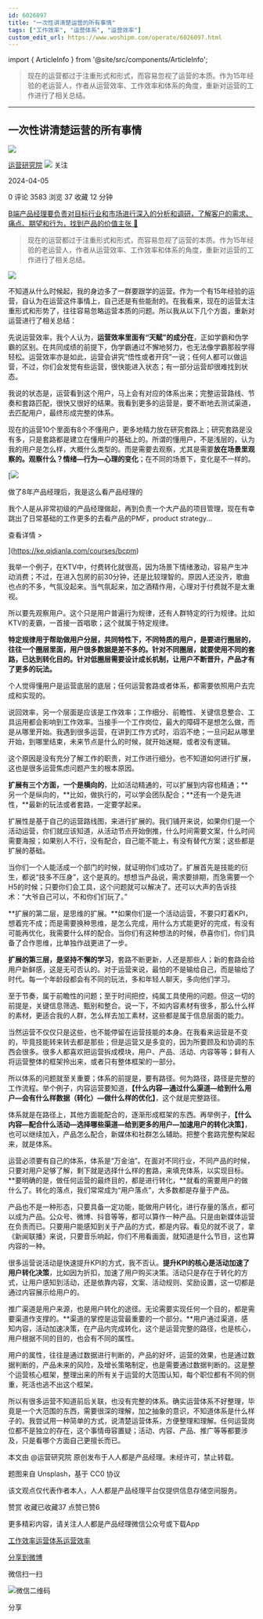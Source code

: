 ```yaml
---
id: 6026097
title: "一次性讲清楚运营的所有事情"
tags: ["工作效率", "运营体系", "运营效率"]
custom_edit_url: https://www.woshipm.com/operate/6026097.html
---
```

import { ArticleInfo } from '@site/src/components/ArticleInfo';

<ArticleInfo
    author="运营研究院"
    authorLink="https://www.woshipm.com/u/652029"
    published="2024-04-05"
    views={3583}
    comments={0}
    collects={37}
/>

> 现在的运营都过于注重形式和形式，而容易忽视了运营的本质。作为15年经验的老运营人，作者从运营效率、工作效率和体系的角度，重新对运营的工作进行了相关总结。

---

## 一次性讲清楚运营的所有事情

[![](https://static.woshipm.com/view/woshipm_api_def_20240207110814_6795.jpg?imageView2/1/w/72/h/72/q/100)](https://www.woshipm.com/u/652029)

[运营研究院](https://www.woshipm.com/u/652029) ![](https://static.woshipm.com/tag/1101_1@2x.png) 关注

2024-04-05

0 评论 3583 浏览 37 收藏 12 分钟

[B端产品经理要负责对目标行业和市场进行深入的分析和调研，了解客户的需求、痛点、期望和行为，找到产品的价值主张 🔗](https://ke.qidianla.com/courses/bcpm)

> 现在的运营都过于注重形式和形式，而容易忽视了运营的本质。作为15年经验的老运营人，作者从运营效率、工作效率和体系的角度，重新对运营的工作进行了相关总结。

![](https://image.woshipm.com/2023/04/14/881620e4-da8d-11ed-915e-00163e0b5ff3.jpg)

不知道从什么时候起，我的身边多了一群要跟学的运营。作为一个有15年经验的运营，自认为在运营这件事情上，自己还是有些能耐的。在我看来，现在的运营太注重形式和形势了，往往容易忽略运营本质的问题。所以我从以下几个方面，重新对运营进行了相关总结：

先说运营效率，我个人认为，**运营效率里面有“天赋”的成分在**，正如学霸和伪学霸的区别。在共同成绩的前提下，伪学霸通过不懈地努力，也无法像学霸那般学得轻松。运营效率亦是如此，运营会讲究“悟性或者开窍”一说；任何人都可以做运营，不过，你们会发觉有些运营，很快能进入状态；有一部分运营却很难找到状态。

我说的状态是，运营看到这个用户，马上会有对应的体系出来；完整运营路线、节奏和套路匹配，很快又很好的结果。我看到更多的运营是，要不断地去测试渠道，去匹配用户，最终形成完整的体系。

现在的运营10个里面有8个不懂用户，更多地精力放在研究套路上；研究套路是没有多，只是套路都是建立在懂用户的基础上的。所谓的懂用户，不是浅层的，认为我的用户是怎么样，大概什么类型的。而是需要去观察，尤其是需要**放在场景里观察的。观察什么？情绪—行为—心理的变化**；在不同的场景下，变化是不一样的。

[![](https://image.woshipm.com/2023/08/02/bf59b8ba-30e4-11ee-88e7-00163e0b5ff3.png)

做了8年产品经理后，我是这么看产品经理的

我个人是从非常初级的产品经理做起，再到负责一个大产品的项目管理，现在有幸跳出了日常基础的工作更多的去看产品的PMF，product strategy...

查看详情 >

](https://ke.qidianla.com/courses/bcpm)

我举一个例子，在KTV中，付费转化就很高，因为场景下情绪激动，容易产生冲动消费；不过，在进入包房的前30分钟，还是比较理智的。原因人还没齐，歌曲也点的不多，气氛没起来。当气氛起来，加之酒精作用，心理对于付费就不是太重视。

所以要先观察用户。这个只是用户普遍行为规律，还有人群特定的行为规律。比如KTV的麦霸，一首接一首唱歌；这个就属于特定规律。

**特定规律用于帮助做用户分层，共同特性下，不同特质的用户，是要进行圈层的，往往一个圈层里面，用户很多数据是差不多的。针对不同圈层，就要使用不同的套路，已达到转化目的。针对低圈层需要设计成长机制，让用户不断晋升，产品才有了更多的玩法。**

个人觉得懂用户是运营底层的底层；任何运营套路或者体系，都需要依照用户去完成和实现的。

说回效率，另一个层面是应该是工作效率；工作细分、前瞻性、关键信息整合、工具运用都会影响到工作效率。当接手一个工作岗位，最大的障碍不是想怎么做，而是从哪里开始。我遇到很多运营，在讲到工作方式时，滔滔不绝；一旦问起从哪里开始，到哪里结束，未来节点是什么的时候，就开始迷糊，或者没有逻辑。

这个原因是没有充分了解工作的职责，对工作进行细分。也不知道如何进行扩展，这也是很多运营焦虑问题产生的根本原因。

**扩展有三个方面，一个是横向的**，比如活动精通的，可以扩展到内容也精通；**另一个是纵向的，**比如，做执行的，可以学会团队配合；**还有一个是先进性，**最新的玩法或者套路，一定要学起来。

扩展性是基于自己的运营路线图，来进行扩展的。我们铺开来说，如果你们是一个活动运营，你们就应该知道，从活动节点开始倒推，什么时间需要文案，什么时间需要海报；如果别人不行，没有配合，自己能不能上，有没有替代方案；这些都是扩展的基础。

当你们一个人能活成一个部门的时候，就证明你们成功了。扩展首先是技能的衍生，都说“技多不压身”，这个是真的。想想当产品说，需求要排期，而急需要一个H5的时候；只要你们会工具，这个问题就可以解决了。还可以大声的告诉技术：“大爷自己可以，不和你们们玩了。”

**扩展的第二层，是思维的扩展。**如果你们是一个活动运营，不要只盯着KPI，想着完不成；而是需要换种思维，是怎么完成，用什么方式能更好的完成，有没有可能再优化，我需要什么样的配合。当你们有这种想法的时候，恭喜你们，你们具备了合作思维，比单独作战更进了一步。

**扩展的第三层，是坚持不懈的学习**，套路不断更新，人还是那些人；新的套路会给用户新鲜感，这是无可否认的。对于运营来说，最怕的不是输给自己，而是输给了时代。每一个年龄段都会有不同的玩法，多和年轻人聊天，多向他们学习。

至于节奏，属于前瞻性的问题；至于时间把控，纯属工具使用的问题。但这一切的前提是，关键信息筛选、甄别和整合。说一下，不如内容素材有很多，那么什么样的素材，更适合我的人群，怎么样去加工素材，这些都是属于信息层面的能力。

当然运营不仅仅只是这些，也不能停留在运营技能的本身。在我看来运营是不变的，毕竟技能转来转去都是那些；但是运营又是多变的，因为所要顾及和协调的东西会很多。很多人都喜欢把运营拆成模块，用户、产品、活动、内容等等；鲜有人将运营整体的框架拎出来，或者只有整体框架的一部分。

所以体系的问题就至关重要；体系的前提是，要有路径。何为路径，路径是完整的工作流程。举个例子，内容运营要知道，**【什么内容—通过什么渠道—给到什么用户—会有什么样数据（转化）—做什么样的优化】**，这个就是完整路径。

体系就是在路径上，其他方面能配合的，逐渐形成框架的东西。再举例子，**【什么内容—配合什么活动—选择哪些渠道—给到更多的用户—加速用户的转化决策】**，也可以继续加入，产品怎么配合，新媒体和社群怎么辅助。把整个套路完整构架起来，就是体系。

运营必须要有自己的体系，体系是“万金油”。在面对不同行业，不同产品的时候，只要对用户足够了解，剩下就是选择什么样的套路，来填充体系，以实现目标。**要明确的是，做任何运营的最终目的，都是进行转化，**就看的需要用户的做什么了。转化的落点，我们常常成为“用户落点”，大多数都是存量于产品。

产品也不是一种形态，只要具备一定功能，能做用户转化，进行存量的落点，都可以成为产品。公众号、微博、抖音等等，都可以算作一种产品。只是由新媒体运营在负责而已。只要用户能感知到关于产品的方式，都是内容。看见的就不说了，拿《新闻联播》来说，只要音乐响起，你们不用看画面，就知道是什么节目，这也算内容的一种。

很多运营说活动是快速提升KPI的方式，我不否认。**提升KPI的核心是活动加速了用户转化决策**，比如因为折扣，加速了用户购买决策。活动只是存在于转化的方式，让用户感知到活动，还是依靠内容，文案、活动规则、奖励设置，这一切都是通过内容展示给用户的。

推广渠道是用户来源，也是用户转化的途径。无论需要实现任何一个目的，都是需要渠道作支撑的。**渠道的掌控是运营最重要的一个部分。**用户通过渠道，感知内容，活动加速决策，在产品内完成转化，这个是运营完整的路径，也是核心，用户根据不同的目的，也会有不同的属性。

用户的属性，往往是通过数据进行判断的，产品的好坏，运营的效果，也是通过数据判断的，产品未来的风险，及增长策略制定，也是需要通过数据判断的。这是整个运营核心框架，整理出来的所有关于运营的大范围认知，每个职位都有不同的侧重，死活也逃不出这个框架。

所以有很多运营不知道前后关联，也没有完整的体系。确实运营体系不好整理，毕竟是一个大范围的东西，需要很深的理解，加之抽象的意识，不知道体系是什么样子的。我尝试用一种简单的方式，说清楚运营体系，方便整理和理解。任何运营岗位都不是独立的存在，这个事情毋容置疑；活动、内容、产品、推广等等都要涉及，只是看哪个方面自己更擅长而已。

本文由 @运营研究院 原创发布于人人都是产品经理。未经许可，禁止转载。

题图来自 Unsplash，基于 CC0 协议

该文观点仅代表作者本人，人人都是产品经理平台仅提供信息存储空间服务。

赞赏 收藏已收藏37 点赞已赞6

更多精彩内容，请关注人人都是产品经理微信公众号或下载App

[工作效率](https://www.woshipm.com/tag/%e5%b7%a5%e4%bd%9c%e6%95%88%e7%8e%87)[运营体系](https://www.woshipm.com/tag/%e8%bf%90%e8%90%a5%e4%bd%93%e7%b3%bb)[运营效率](https://www.woshipm.com/tag/%e8%bf%90%e8%90%a5%e6%95%88%e7%8e%87)

[分享到微博](https://service.weibo.com/share/share.php?appkey=2775287854&title=一次性讲清楚运营的所有事情&url=https://www.woshipm.com/operate/6026097.html&pic=https://image.woshipm.com/2023/04/14/881620e4-da8d-11ed-915e-00163e0b5ff3.jpg)

微信扫一扫

![微信二维码](https://api.pwmqr.com/qrcode/create/?url=https://www.woshipm.com/operate/6026097.html)

分享